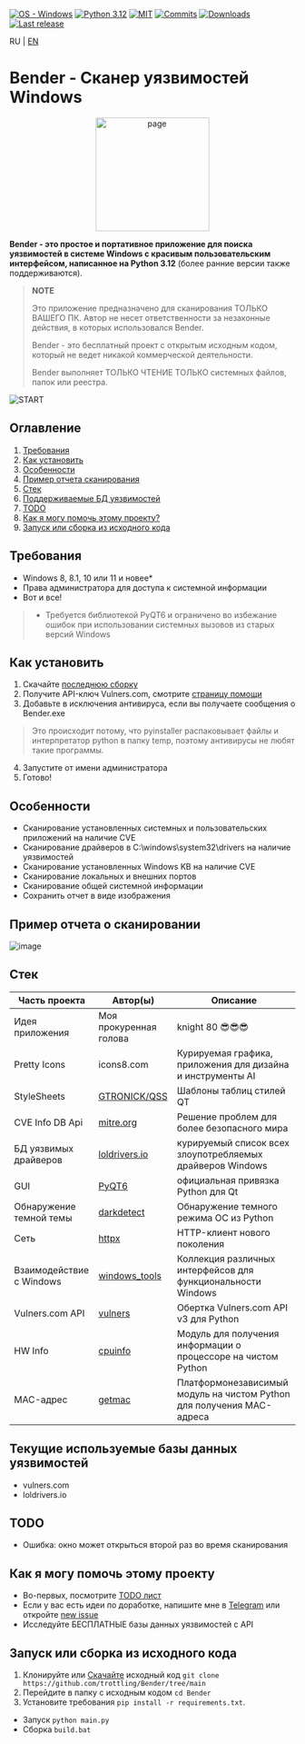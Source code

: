 [![OS - Windows](https://img.shields.io/badge/OS-Windows-blue?logo=windows&logoColor=white)](https://www.microsoft.com/")
[![Python 3.12](https://img.shields.io/badge/python-3.12-blue.svg)](https://www.python.org/downloads/)
[![MIT](https://img.shields.io/github/license/trottling/Bender)](https://github.com/trottling/Bender?tab=MIT-1-ov-file#)
[![Commits](https://img.shields.io/github/commit-activity/m/trottling/Bender)](https://github.com/trottling/Bender/commits/main/)
[![Downloads](https://img.shields.io/github/downloads/trottling/Bender/total)](https://github.com/trottling/Bender/releases/latest)
[![Last release](https://img.shields.io/github/v/release/trottling/Bender)](https://github.com/trottling/Bender/releases/latest)

RU | [EN](https://github.com/trottling/Bender/blob/main/README.md)

# Bender - Cканер уязвимостей Windows

<div align="center">
  <img alt="page" src="https://raw.githubusercontent.com/trottling/Bender/main/media/bender.png" width="200"/>
</div>

**Bender - это простое и портативное приложение для поиска уязвимостей в системе Windows с красивым пользовательским интерфейсом, написанное на Python 3.12** (более ранние версии также поддерживаются).
> **NOTE**
>
> Это приложение предназначено для сканирования ТОЛЬКО ВАШЕГО ПК. Автор не несет ответственности за незаконные действия, в которых использовался Bender.
>
> Bender - это бесплатный проект с открытым исходным кодом, который не ведет никакой коммерческой деятельности.
>
> Bender выполняет ТОЛЬКО ЧТЕНИЕ ТОЛЬКО системных файлов, папок или реестра.

![START](https://raw.githubusercontent.com/trottling/Bender/main/media/start.png)

## Оглавление

1. [Требования](#требования)
2. [Как установить](#как-установить)
3. [Особенности](#особенности)
4. [Пример отчета сканирования](#пример-отчета-о-сканировании)
5. [Стек](#стек)
6. [Поддерживаемые БД уязвимостей](#текущие-используемые-базы-данных-уязвимостей)
7. [TODO](#TODO)
8. [Как я могу помочь этому проекту?](#как-я-могу-помочь-этому-проекту)
9. [Запуск или сборка из исходного кода](#запуск-или-сборка-из-исходного-кода)

## Требования

- Windows 8, 8.1, 10 или 11 и новее*
- Права администратора для доступа к системной информации
- Вот и все!

> * Требуется библиотекой PyQT6 и ограничено во избежание ошибок при использовании системных вызовов из старых версий Windows

## Как установить

1. Скачайте [последнюю сборку](https://github.com/trottling/Bender/releases/latest)
2. Получите API-ключ Vulners.com, смотрите [страницу помощи](https://github.com/trottling/Bender/blob/main/VULNERS-API-KEY-HELP.md)
3. Добавьте в исключения антивируса, если вы получаете сообщения о Bender.exe
> Это происходит потому, что pyinstaller распаковывает файлы и интерпретатор python в папку temp, поэтому антивирусы не любят такие программы.
4. Запустите от имени администратора
5. Готово!

## Особенности

- Сканирование установленных системных и пользовательских приложений на наличие CVE
- Сканирование драйверов в C:\windows\system32\drivers на наличие уязвимостей
- Сканирование установленных Windows KB на наличие CVE
- Сканирование локальных и внешних портов
- Сканирование общей системной информации
- Сохранить отчет в виде изображения

## Пример отчета о сканировании

![image](https://raw.githubusercontent.com/trottling/Bender/main/media/scan_result.png)

## Стек

| Часть проекта            | Автор(ы)               | Описание                                                              |
|--------------------------|------------------------|-----------------------------------------------------------------------|
| Идея приложения          | Моя прокуренная голова | knight 80  😎😎😎                                                     |
| Pretty Icons             | icons8.com             | Курируемая графика, приложения для дизайна и инструменты AI           |
| StyleSheets              | [GTRONICK/QSS]         | Шаблоны таблиц стилей QT                                              |
| CVE Info DB Api          | [mitre.org]            | Решение проблем для более безопасного мира                            |
| БД уязвимых драйверов    | [loldrivers.io]        | курируемый список всех злоупотребляемых драйверов Windows             |
| GUI                      | [PyQT6]                | официальная привязка Python для Qt                                    |
| Обнаружение темной темы  | [darkdetect]           | Обнаружение темного режима ОС из Python                               |
| Сеть                     | [httpx]                | HTTP-клиент нового поколения                                          |
| Взаимодействие с Windows | [windows_tools]        | Коллекция различных интерфейсов для функциональности Windows          |
| Vulners.com API          | [vulners]              | Обертка Vulners.com API v3 для Python                                 |
| HW Info                  | [cpuinfo]              | Модуль для получения информации о процессоре на чистом Python         |
| MAC-адрес                | [getmac]               | Платформонезависимый модуль на чистом Python для получения MAC-адреса |

## Текущие используемые базы данных уязвимостей

- vulners.com
- loldrivers.io

## TODO

- Ошибка: окно может открыться второй раз во время сканирования

## Как я могу помочь этому проекту

- Во-первых, посмотрите [TODO лист](#TODO)
- Если у вас есть идеи по доработке, напишите мне в [Telegram](https://t.me/trottling) или откройте [new issue](https://github.com/trottling/Bender/issues/new/choose)
- Исследуйте БЕСПЛАТНЫЕ базы данных уязвимостей с API

## Запуск или сборка из исходного кода

1. Клонируйте или [Скачайте](https://github.com/trottling/Bender/archive/refs/heads/main.zip) исходный код
   `git clone https://github.com/trottling/Bender/tree/main`
2. Перейдите в папку с исходным кодом
   `cd Bender`
3. Установите требования
   `pip install -r requirements.txt`.

- Запуск
  `python main.py`
- Сборка
  `build.bat`

[//]: # (These are reference links used in the body of this note and get stripped out when the markdown processor does its job. There is no need to format nicely because it shouldn't be seen. Thanks SO - http://stackoverflow.com/questions/4823468/store-comments-in-markdown-syntax)

[PyQT6]: <https://doc.qt.io/qtforpython-6/>

[windows_tools]: <https://github.com/netinvent/windows_tools>

[httpx]: <https://www.python-httpx.org/>

[vulners]: <https://pypi.org/project/vulners/>

[darkdetect]: <https://github.com/albertosottile/darkdetect>

[GTRONICK/QSS]: <github.com/GTRONICK/QSS>

[mitre.org]: <mitre.org>

[loldrivers.io]: <loldrivers.io>

[cpuinfo]: <https://github.com/workhorsy/py-cpuinfo>

[getmac]: <https://github.com/GhostofGoes/getmac>

[PortScan]: <https://github.com/Aperocky/PortScan>
